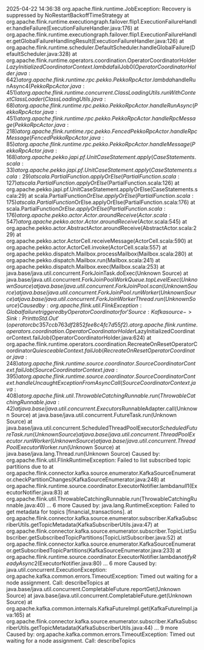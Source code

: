 2025-04-22 14:36:38
org.apache.flink.runtime.JobException: Recovery is suppressed by NoRestartBackoffTimeStrategy
	at org.apache.flink.runtime.executiongraph.failover.flip1.ExecutionFailureHandler.handleFailure(ExecutionFailureHandler.java:176)
	at org.apache.flink.runtime.executiongraph.failover.flip1.ExecutionFailureHandler.getGlobalFailureHandlingResult(ExecutionFailureHandler.java:126)
	at org.apache.flink.runtime.scheduler.DefaultScheduler.handleGlobalFailure(DefaultScheduler.java:328)
	at org.apache.flink.runtime.operators.coordination.OperatorCoordinatorHolder$LazyInitializedCoordinatorContext.lambda$failJob$0(OperatorCoordinatorHolder.java:642)
	at org.apache.flink.runtime.rpc.pekko.PekkoRpcActor.lambda$handleRunAsync$4(PekkoRpcActor.java:451)
	at org.apache.flink.runtime.concurrent.ClassLoadingUtils.runWithContextClassLoader(ClassLoadingUtils.java:68)
	at org.apache.flink.runtime.rpc.pekko.PekkoRpcActor.handleRunAsync(PekkoRpcActor.java:451)
	at org.apache.flink.runtime.rpc.pekko.PekkoRpcActor.handleRpcMessage(PekkoRpcActor.java:218)
	at org.apache.flink.runtime.rpc.pekko.FencedPekkoRpcActor.handleRpcMessage(FencedPekkoRpcActor.java:85)
	at org.apache.flink.runtime.rpc.pekko.PekkoRpcActor.handleMessage(PekkoRpcActor.java:168)
	at org.apache.pekko.japi.pf.UnitCaseStatement.apply(CaseStatements.scala:33)
	at org.apache.pekko.japi.pf.UnitCaseStatement.apply(CaseStatements.scala:29)
	at scala.PartialFunction.applyOrElse(PartialFunction.scala:127)
	at scala.PartialFunction.applyOrElse$(PartialFunction.scala:126)
	at org.apache.pekko.japi.pf.UnitCaseStatement.applyOrElse(CaseStatements.scala:29)
	at scala.PartialFunction$OrElse.applyOrElse(PartialFunction.scala:175)
	at scala.PartialFunction$OrElse.applyOrElse(PartialFunction.scala:176)
	at scala.PartialFunction$OrElse.applyOrElse(PartialFunction.scala:176)
	at org.apache.pekko.actor.Actor.aroundReceive(Actor.scala:547)
	at org.apache.pekko.actor.Actor.aroundReceive$(Actor.scala:545)
	at org.apache.pekko.actor.AbstractActor.aroundReceive(AbstractActor.scala:229)
	at org.apache.pekko.actor.ActorCell.receiveMessage(ActorCell.scala:590)
	at org.apache.pekko.actor.ActorCell.invoke(ActorCell.scala:557)
	at org.apache.pekko.dispatch.Mailbox.processMailbox(Mailbox.scala:280)
	at org.apache.pekko.dispatch.Mailbox.run(Mailbox.scala:241)
	at org.apache.pekko.dispatch.Mailbox.exec(Mailbox.scala:253)
	at java.base/java.util.concurrent.ForkJoinTask.doExec(Unknown Source)
	at java.base/java.util.concurrent.ForkJoinPool$WorkQueue.topLevelExec(Unknown Source)
	at java.base/java.util.concurrent.ForkJoinPool.scan(Unknown Source)
	at java.base/java.util.concurrent.ForkJoinPool.runWorker(Unknown Source)
	at java.base/java.util.concurrent.ForkJoinWorkerThread.run(Unknown Source)
Caused by: org.apache.flink.util.FlinkException: Global failure triggered by OperatorCoordinator for 'Source: Kafka source -> Sink: Print to Std. Out' (operator cbc357ccb763df2852fee8c4fc7d55f2).
	at org.apache.flink.runtime.operators.coordination.OperatorCoordinatorHolder$LazyInitializedCoordinatorContext.failJob(OperatorCoordinatorHolder.java:624)
	at org.apache.flink.runtime.operators.coordination.RecreateOnResetOperatorCoordinator$QuiesceableContext.failJob(RecreateOnResetOperatorCoordinator.java:248)
	at org.apache.flink.runtime.source.coordinator.SourceCoordinatorContext.failJob(SourceCoordinatorContext.java:395)
	at org.apache.flink.runtime.source.coordinator.SourceCoordinatorContext.handleUncaughtExceptionFromAsyncCall(SourceCoordinatorContext.java:408)
	at org.apache.flink.util.ThrowableCatchingRunnable.run(ThrowableCatchingRunnable.java:42)
	at java.base/java.util.concurrent.Executors$RunnableAdapter.call(Unknown Source)
	at java.base/java.util.concurrent.FutureTask.run(Unknown Source)
	at java.base/java.util.concurrent.ScheduledThreadPoolExecutor$ScheduledFutureTask.run(Unknown Source)
	at java.base/java.util.concurrent.ThreadPoolExecutor.runWorker(Unknown Source)
	at java.base/java.util.concurrent.ThreadPoolExecutor$Worker.run(Unknown Source)
	at java.base/java.lang.Thread.run(Unknown Source)
Caused by: org.apache.flink.util.FlinkRuntimeException: Failed to list subscribed topic partitions due to 
	at org.apache.flink.connector.kafka.source.enumerator.KafkaSourceEnumerator.checkPartitionChanges(KafkaSourceEnumerator.java:248)
	at org.apache.flink.runtime.source.coordinator.ExecutorNotifier.lambda$null$1(ExecutorNotifier.java:83)
	at org.apache.flink.util.ThrowableCatchingRunnable.run(ThrowableCatchingRunnable.java:40)
	... 6 more
Caused by: java.lang.RuntimeException: Failed to get metadata for topics [financial_transactions].
	at org.apache.flink.connector.kafka.source.enumerator.subscriber.KafkaSubscriberUtils.getTopicMetadata(KafkaSubscriberUtils.java:47)
	at org.apache.flink.connector.kafka.source.enumerator.subscriber.TopicListSubscriber.getSubscribedTopicPartitions(TopicListSubscriber.java:52)
	at org.apache.flink.connector.kafka.source.enumerator.KafkaSourceEnumerator.getSubscribedTopicPartitions(KafkaSourceEnumerator.java:233)
	at org.apache.flink.runtime.source.coordinator.ExecutorNotifier.lambda$notifyReadyAsync$2(ExecutorNotifier.java:80)
	... 6 more
Caused by: java.util.concurrent.ExecutionException: org.apache.kafka.common.errors.TimeoutException: Timed out waiting for a node assignment. Call: describeTopics
	at java.base/java.util.concurrent.CompletableFuture.reportGet(Unknown Source)
	at java.base/java.util.concurrent.CompletableFuture.get(Unknown Source)
	at org.apache.kafka.common.internals.KafkaFutureImpl.get(KafkaFutureImpl.java:165)
	at org.apache.flink.connector.kafka.source.enumerator.subscriber.KafkaSubscriberUtils.getTopicMetadata(KafkaSubscriberUtils.java:44)
	... 9 more
Caused by: org.apache.kafka.common.errors.TimeoutException: Timed out waiting for a node assignment. Call: describeTopics
